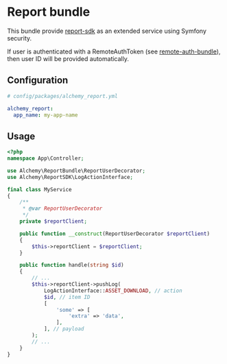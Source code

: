 # Report bundle

This bundle provide [report-sdk](../report-sdk/README.md) as an extended service using Symfony security.

If user is authenticated with a RemoteAuthToken (see [remote-auth-bundle](../remote-auth-bundle/README.md)), then user ID will be provided automatically.

## Configuration

```yaml
# config/packages/alchemy_report.yml

alchemy_report:
  app_name: my-app-name
```

## Usage

```php
<?php
namespace App\Controller;

use Alchemy\ReportBundle\ReportUserDecorator;
use Alchemy\ReportSDK\LogActionInterface;

final class MyService
{
    /**
     * @var ReportUserDecorator
     */
    private $reportClient;

    public function __construct(ReportUserDecorator $reportClient)
    {
        $this->reportClient = $reportClient;
    }

    public function handle(string $id)
    {
        // ...
        $this->reportClient->pushLog(
            LogActionInterface::ASSET_DOWNLOAD, // action
            $id, // item ID
            [
                'some' => [
                    'extra' => 'data',
                ],
            ], // payload
        );
        // ...
    }
}
```
